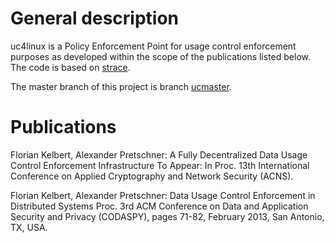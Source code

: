 # General description

uc4linux is a Policy Enforcement Point for usage control enforcement purposes as developed within the scope of the publications listed below. The code is based on [strace](http://sourceforge.net/p/strace/code/ci/master/tree/).

The master branch of this project is branch [ucmaster](https://github.com/fkelbert/uc4linux/tree/ucmaster).


# Publications

Florian Kelbert, Alexander Pretschner: A Fully Decentralized Data Usage Control Enforcement Infrastructure To Appear: In Proc. 13th International Conference on Applied Cryptography and Network Security (ACNS).

Florian Kelbert, Alexander Pretschner: Data Usage Control Enforcement in Distributed Systems Proc. 3rd ACM Conference on Data and Application Security and Privacy (CODASPY), pages 71-82, February 2013, San Antonio, TX, USA.
